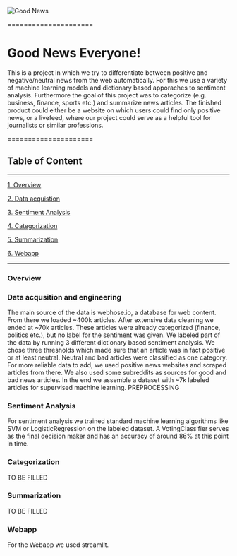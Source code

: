 ![Good News](https://motionandmomentum.files.wordpress.com/2017/10/5181a5b8-6e3d-466f-9cea-8f900375fd42-720-000000640b9c2bac.gif)

=====================
# Good News Everyone!

This is a project in which we try to differentiate between positive and negative/neutral news from the web automatically.
For this we use a variety of machine learning models and dictionary based apporaches to sentiment analysis. 
Furthermore the goal of this project was to categorize (e.g. business, finance, sports etc.) and summarize news articles.
The finished product could either be a website on which users could find only positive news, or a livefeed, where our project could serve as a helpful tool for journalists or similar professions.

=====================

## Table of Content
---------------------

[1. Overview](#overview)

[2. Data acquistion](#data-acqusition-and-engineering)

[3. Sentiment Analysis](#sentiment-analysis)

[4. Categorization](#categorization)

[5. Summarization](#summarization)

[6. Webapp](#webapp)

---------------------

### Overview




### Data acqusition and engineering

The main source of the data is webhose.io, a database for web content. From there we loaded ~400k articles. After extensive data cleaning we ended at ~70k articles. 
These articles were already categorized (finance, politics etc.), but no label for the sentiment was given. We labeled part of the data by running 3 different dictionary based sentiment analysis. We chose three thresholds which made sure that an article was in fact positive or at least neutral. Neutral and bad articles were classified as one category.
For more reliable data to add, we used positive news websites and scraped articles from there. We also used some subreddits as sources for good and bad news articles. In the end we assemble a dataset with ~7k labeled articles for supervised machine learning.
PREPROCESSING

### Sentiment Analysis

For sentiment analysis we trained standard machine learning algorithms like SVM or LogisticRegression on the labeled dataset.
A VotingClassifier serves as the final decision maker and has an accuracy of around 86% at this point in time.

### Categorization

TO BE FILLED

### Summarization

TO BE FILLED

### Webapp

For the Webapp we used streamlit.
